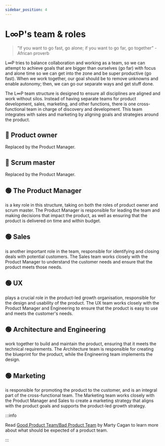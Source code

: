 ```yaml
---
sidebar_position: 4
---
```


# L∞P's team & roles

> "If you want to go fast, go alone; if you want to go far, go together" - African proverb

L∞P tries to balance collaboration and working as a team, so we can attempt to achieve goals that are bigger than ourselves (go far) with focus and alone time so we can get into the zone and be super productive (go fast). When we work together, our goal should be to remove unknowns and enable autonomy; then, we can go our separate ways and get stuff done.

The L∞P team structure is designed to ensure all disciplines are aligned and work without silos. Instead of having separate teams for product development, sales, marketing, and other functions, there is one cross-functional team in charge of discovery and development. This team integrates with sales and marketing by aligning goals and strategies around the product.

## 🔴 Product owner
Replaced by the Product Manager.

## 🔴 Scrum master
Replaced by the Product Manager.

## 🟢 The Product Manager
is a key role in this structure, taking on both the roles of product owner and scrum master. The Product Manager is responsible for leading the team and making decisions that impact the product, as well as ensuring that the product is delivered on time and within budget.

## 🟢 Sales
is another important role in the team, responsible for identifying and closing deals with potential customers. The Sales team works closely with the Product Manager to understand the customer needs and ensure that the product meets those needs.

## 🟢 UX
plays a crucial role in the product-led growth organisation, responsible for the design and usability of the product. The UX team works closely with the Product Manager and Engineering to ensure that the product is easy to use and meets the customer's needs.

## 🟢 Architecture and Engineering
work together to build and maintain the product, ensuring that it meets the technical requirements. The Architecture team is responsible for creating the blueprint for the product, while the Engineering team implements the design.

## 🟢 Marketing
is responsible for promoting the product to the customer, and is an integral part of the cross-functional team. The Marketing team works closely with the Product Manager and Sales to create a marketing strategy that aligns with the product goals and supports the product-led growth strategy.

:::info

Read [Good Product Team/Bad Product Team](https://www.svpg.com/good-product-team-bad-product-team/) by Marty Cagan to learn more about what should be expected of a product team.

:::
